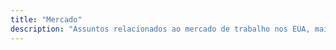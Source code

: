 ```yaml
---
title: "Mercado"
description: "Assuntos relacionados ao mercado de trabalho nos EUA, mais precisamente sobre enfermagem."
---
```

